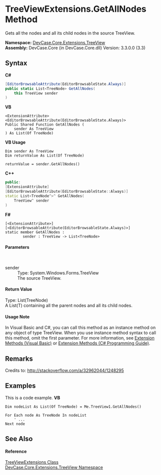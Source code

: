 # TreeViewExtensions.GetAllNodes Method 
 

Gets all the nodes and all its child nodes in the source TreeView.

**Namespace:**&nbsp;<a href="N_DevCase_Core_Extensions_TreeView">DevCase.Core.Extensions.TreeView</a><br />**Assembly:**&nbsp;DevCase.Core (in DevCase.Core.dll) Version: 3.3.0.0 (3.3)

## Syntax

**C#**<br />
``` C#
[EditorBrowsableAttribute(EditorBrowsableState.Always)]
public static List<TreeNode> GetAllNodes(
	this TreeView sender
)
```

**VB**<br />
``` VB
<ExtensionAttribute>
<EditorBrowsableAttribute(EditorBrowsableState.Always)>
Public Shared Function GetAllNodes ( 
	sender As TreeView
) As List(Of TreeNode)
```

**VB Usage**<br />
``` VB Usage
Dim sender As TreeView
Dim returnValue As List(Of TreeNode)

returnValue = sender.GetAllNodes()
```

**C++**<br />
``` C++
public:
[ExtensionAttribute]
[EditorBrowsableAttribute(EditorBrowsableState::Always)]
static List<TreeNode^>^ GetAllNodes(
	TreeView^ sender
)
```

**F#**<br />
``` F#
[<ExtensionAttribute>]
[<EditorBrowsableAttribute(EditorBrowsableState.Always)>]
static member GetAllNodes : 
        sender : TreeView -> List<TreeNode> 

```


#### Parameters
&nbsp;<dl><dt>sender</dt><dd>Type: System.Windows.Forms.TreeView<br />The source TreeView.</dd></dl>

#### Return Value
Type: List(TreeNode)<br />A List(T) containing all the parent nodes and all its child nodes.

#### Usage Note
In Visual Basic and C#, you can call this method as an instance method on any object of type TreeView. When you use instance method syntax to call this method, omit the first parameter. For more information, see <a href="https://docs.microsoft.com/dotnet/visual-basic/programming-guide/language-features/procedures/extension-methods">Extension Methods (Visual Basic)</a> or <a href="https://docs.microsoft.com/dotnet/csharp/programming-guide/classes-and-structs/extension-methods">Extension Methods (C# Programming Guide)</a>.

## Remarks
Credits to: <a href="http://stackoverflow.com/a/32962044/1248295" target="_blank">http://stackoverflow.com/a/32962044/1248295</a>

## Examples
This is a code example. 
**VB**<br />
``` VB
Dim nodeList As List(Of TreeNode) = Me.TreeView1.GetAllNodes()

For Each node As TreeNode In nodeList
    ' ...
Next node
```


## See Also


#### Reference
<a href="T_DevCase_Core_Extensions_TreeView_TreeViewExtensions">TreeViewExtensions Class</a><br /><a href="N_DevCase_Core_Extensions_TreeView">DevCase.Core.Extensions.TreeView Namespace</a><br />